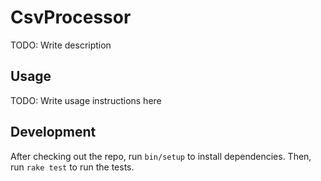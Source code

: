 # CsvProcessor

TODO: Write description

## Usage

TODO: Write usage instructions here

## Development

After checking out the repo, run `bin/setup` to install dependencies. Then, run `rake test` to run the tests.
